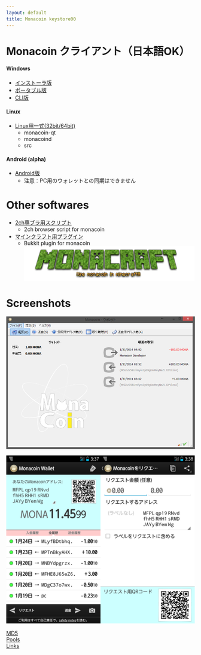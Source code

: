 ```yaml
---
layout: default
title: Monacoin keystore00
---
```

# Monacoin クライアント（日本語OK）

#### Windows
- [インストーラ版](https://github.com/keystore00/monacoin/releases/download/v0.8.6.1-20140131/monacoin-0.8.6.1-win32-setup.exe "download")
- [ポータブル版](https://github.com/keystore00/monacoin/releases/download/v0.8.6.1-20140131/monacoin-qt.zip "download")
- [CLI版](https://github.com/keystore00/monacoin/releases/download/v0.8.6.1-20140131/monacoind.exe "download")

#### Linux
- [Linux用一式(32bit/64bit)](https://github.com/keystore00/monacoin/releases/download/v0.8.6.1-20140131/monacoin-linux.zip "download")
    - monacoin-qt
    - monacoind
    - src

#### Android (alpha)
- [Android版](https://github.com/keystore00/monacoin-wallet-new/releases/download/v0.07-alpha/wallet-0.07.apk "download")
    - 注意：PC用のウォレットとの同期はできません

# Other softwares
- [2ch専ブラ用スクリプト](https://github.com/keystore00/monaext "Go")
    - 2ch browser script for monacoin
- [マインクラフト用プラグイン](https://github.com/keystore00/Monacoinish/releases/download/v1.02/Monacoinish-1.02.jar, "Download")
    - Bukkit plugin for monacoin
[![Monacraft logo](images/monacoinish.png "Monacraft logo")](http://monacoin.sv73.net/monacraft.php "Monacraft")

# Screenshots
![Windows screenshot](images/screenshot_windows.png "Windows screenshot")


![Android screenshot](images/screenshot_android.png "Android screenshot")


[MD5](./md5.txt "MD5 HASH")  
[Pools](./pools.html "MD5 HASH")  
[Links](./links.html "MD5 HASH")

